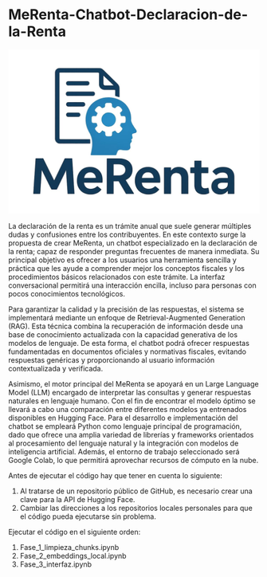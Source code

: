 # MeRenta-Chatbot-Declaracion-de-la-Renta

![Logo del proyecto](Logo-MeRenta.jpg)

La declaración de la renta es un trámite anual que suele generar múltiples dudas y confusiones entre los contribuyentes. En este contexto surge la propuesta de crear MeRenta, un chatbot especializado en la declaración de la renta; capaz de responder preguntas frecuentes de manera inmediata. Su principal objetivo es ofrecer a los usuarios una herramienta sencilla y práctica que les ayude a comprender mejor los conceptos fiscales y los procedimientos básicos relacionados con este trámite. La interfaz conversacional permitirá una interacción encilla, incluso para personas con pocos conocimientos tecnológicos.

Para garantizar la calidad y la precisión de las respuestas, el sistema se implementará mediante un enfoque de Retrieval-Augmented Generation (RAG). Esta técnica combina la recuperación de información desde una base de conocimiento actualizada con la capacidad generativa de los modelos de lenguaje. De esta forma, el chatbot podrá ofrecer respuestas fundamentadas en documentos oficiales y normativas fiscales, evitando respuestas genéricas y proporcionando al usuario información contextualizada y verificada.

Asimismo, el motor principal del MeRenta se apoyará en un Large Language Model (LLM) encargado de interpretar las consultas y generar respuestas naturales en lenguaje humano. Con el fin de encontrar el modelo óptimo se llevará a cabo una comparación entre diferentes modelos ya entrenados disponibles en Hugging Face. Para el desarrollo e implementación del chatbot se empleará Python como lenguaje principal de programación, dado que ofrece una amplia variedad de librerías y frameworks orientados al procesamiento del lenguaje natural y la integración con modelos de inteligencia artificial. Además, el entorno de trabajo seleccionado será Google Colab, lo que permitirá aprovechar recursos de cómputo en la nube. 

Antes de ejecutar el código hay que tener en cuenta lo siguiente: 
1. Al tratarse de un repositorio público de GitHub, es necesario crear una clave para la API de Hugging Face.
2. Cambiar las direcciones a los repositorios locales personales para que el código pueda ejecutarse sin problema.

Ejecutar el código en el siguiente orden: 
1. Fase_1_limpieza_chunks.ipynb
2. Fase_2_embeddings_local.ipynb
3. Fase_3_interfaz.ipynb


